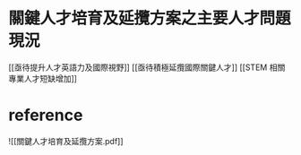  # 關鍵人才培育及延攬方案之主要人才問題現況
 
 [[亟待提升人才英語力及國際視野]]
 [[亟待積極延攬國際關鍵人才]]
 [[STEM 相關專業人才短缺增加]]
 
 
 # reference
  ![[關鍵人才培育及延攬方案.pdf]]
   